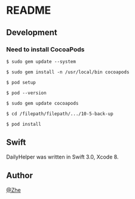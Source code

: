 README
===========================



## Development

### Need to install CocoaPods
```
$ sudo gem update --system
```

```
$ sudo gem install -n /usr/local/bin cocoapods
```

```
$ pod setup

$ pod --version

$ sudo gem update cocoapods
```

```
$ cd /filepath/filepath/.../10-5-back-up

$ pod install
```

## Swift

DailyHelper was written in Swift 3.0, Xcode 8.  

## Author

[@Zhe](https://github.com/Mrxujimmy)
